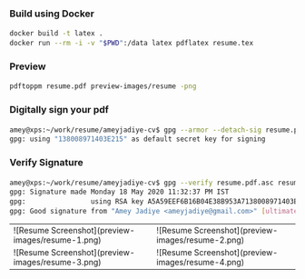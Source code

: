 

### Build using Docker

```sh
docker build -t latex .
docker run --rm -i -v "$PWD":/data latex pdflatex resume.tex
```

### Preview

```sh
pdftoppm resume.pdf preview-images/resume -png
```

### Digitally sign your pdf

```sh
amey@xps:~/work/resume/ameyjadiye-cv$ gpg --armor --detach-sig resume.pdf 
gpg: using "138008971403E215" as default secret key for signing
```

### Verify Signature

```sh
amey@xps:~/work/resume/ameyjadiye-cv$ gpg --verify resume.pdf.asc resume.pdf
gpg: Signature made Monday 18 May 2020 11:32:37 PM IST
gpg:                using RSA key A5A59EEF6B16B04E38B953A7138008971403E215
gpg: Good signature from "Amey Jadiye <ameyjadiye@gmail.com>" [ultimate]
```
<table>
<tr>
<td>![Resume Screenshot](preview-images/resume-1.png)</td><td>![Resume Screenshot](preview-images/resume-2.png)</td>
</tr>
<tr>
<td>![Resume Screenshot](preview-images/resume-3.png)</td><td>![Resume Screenshot](preview-images/resume-4.png)</td>
</tr>
</table>
